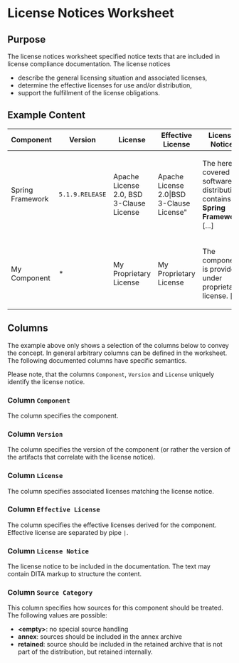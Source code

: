 # License Notices Worksheet

## Purpose
The license notices worksheet specified notice texts that are included in license
compliance documentation. The license notices
* describe the general licensing situation and associated licenses,
* determine the effective licenses for use and/or distribution,
* support the fulfillment of the license obligations.

## Example Content

| Component | Version | License | Effective License | License Notice |
| --- | --- | --- | --- | --- |
| Spring Framework | `5.1.9.RELEASE` | Apache License 2.0, BSD 3-Clause License | Apache License 2.0&#124;BSD 3-Clause License" | <p>The herein covered software distribution contains <b>Spring Framework</b> [...]</p> |
| My Component | * | My Proprietary License | My Proprietary License | <p>The component is provided under proprietary license. [...]</p> |

## Columns
The example above only shows a selection of the columns below to convey the concept.
In general arbitrary columns can be defined in the worksheet. The following
documented columns have specific semantics.

Please note, that the columns `Component`, `Version` and `License` uniquely identify the license notice.

### Column `Component`
The column specifies the component. 

### Column `Version`
The column specifies the version of the component (or rather the version of the artifacts that correlate with the 
license notice).

### Column `License`
The column specifies associated licenses matching the license notice.

### Column `Effective License`
The column specifies the effective licenses derived for the component. Effective license are separated by pipe `|`. 

### Column `License Notice`
The license notice to be included in the documentation. The text may contain DITA markup to structure the 
content.
  
### Column `Source Category`
This column specifies how sources for this component should be treated. The following values are possible:
* **&lt;empty&gt;**: no special source handling
* **annex**: sources should be included in the annex archive
* **retained**: source should be included in the retained archive that is not part of the distribution, but 
  retained internally.